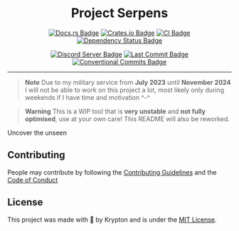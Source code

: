 <div align="center">

# Project Serpens

[![Docs.rs Badge](https://img.shields.io/badge/docs.rs-project--serpens-61c192.svg)](https://docs.rs/project-serpens)
[![Crates.io Badge](https://img.shields.io/crates/v/project-serpens.svg?color=fe7d37)](https://crates.io/crates/project-serpens)
[![CI Badge](https://github.com/kkrypt0nn/project-serpens/actions/workflows/ci.yml/badge.svg)](https://github.com/kkrypt0nn/project-serpens/actions)
[![Dependency Status Badge](https://deps.rs/repo/github/kkrypt0nn/project-serpens/status.svg)](https://deps.rs/repo/github/kkrypt0nn/project-serpens)

[![Discord Server Badge](https://img.shields.io/discord/739934735387721768?logo=discord)](https://discord.gg/mTBrXyWxAF)
[![Last Commit Badge](https://img.shields.io/github/last-commit/kkrypt0nn/project-serpens)](https://github.com/kkrypt0nn/project-serpens/commits/main)
[![Conventional Commits Badge](https://img.shields.io/badge/Conventional%20Commits-1.0.0-%23FE5196?logo=conventionalcommits&logoColor=white)](https://conventionalcommits.org/en/v1.0.0/)

</div>

---

> **Note** Due to my military service from **July 2023** until **November 2024** I will not be able to work on this project a lot, most likely only during weekends if I have time and motivation ^-^

> **Warning** This is a WIP tool that is **very unstable** and **not fully optimised**, use at your own care! This README will also be reworked.

Uncover the unseen

<!--

## Getting Started

### Installation

Explain how to proceed with the installation.

### Example Usage

Depending on the project, explain how to use it.

## Documentation

Depending on the project, give a link to the documentation website.

## Troubleshooting

Explain how people can ask for help or get to some FAQs/troubleshooting pages.

-->

## Contributing

People may contribute by following the [Contributing Guidelines](./CONTRIBUTING.md) and
the [Code of Conduct](./CODE_OF_CONDUCT.md)

## License

This project was made with 💜 by Krypton and is under the [MIT License](./LICENSE.md).
